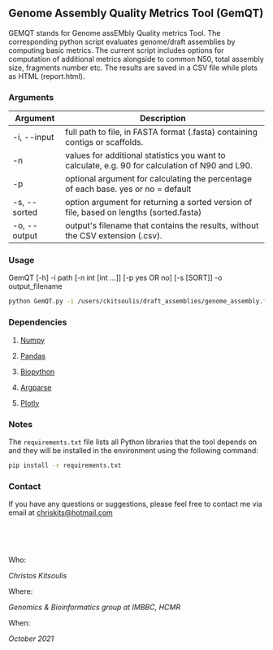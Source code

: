 ## Genome Assembly Quality Metrics Tool (GemQT)

GEMQT stands for Genome assEMbly Quality metrics Tool. The corresponding python script evaluates genome/draft assemblies by computing basic metrics. The current script includes options for computation of additional metrics alongside to common N50, total assembly size, fragments number etc. The results are saved in a CSV file while plots as HTML (report.html).


### Arguments

| Argument | Description |
| --- | --- |
| -i, --input | full path to file, in FASTA format (.fasta) containing contigs or scaffolds. |
| -n | values for additional statistics you want to calculate, e.g. 90 for calculation of N90 and L90. |
| -p | optional argument for calculating the percentage of each base. yes or no = default |
| -s, --sorted | option argument for returning a sorted version of file, based on lengths (sorted.fasta) |
| -o, --output | output's filename that contains the results, without the CSV extension (.csv). |


### Usage

GemQT [-h] -i path [-n int [int ...]] [-p yes OR no] [-s [SORT]] -o output_filename

```bash
python GemQT.py -i /users/ckitsoulis/draft_assemblies/genome_assembly.fasta -n 85 90 95 -s -p yes -o results
```

### Dependencies 

1. [Numpy](https://numpy.org)

2. [Pandas](https://pandas.pydata.org/)

3. [Biopython](https://biopython.org/)

4. [Argparse](https://pypi.org/project/argparse/) 

5. [Plotly](https://plotly.com/) 

### Notes

The `requirements.txt` file lists all Python libraries that the tool depends on and they will be installed in the environment using the following command:

```bash
pip install -r requirements.txt
```

### Contact

If you have any questions or suggestions, please feel free to contact me via email at chriskits@hotmail.com

&nbsp;

&nbsp;



Who:

*Christos Kitsoulis*

Where:

*Genomics & Bioinformatics group at IMBBC, HCMR*

When:

*October 2021*
